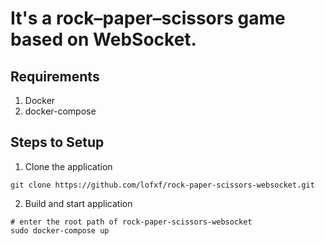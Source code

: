 # It's a rock–paper–scissors game based on WebSocket.

## Requirements

1. Docker
2. docker-compose

## Steps to Setup

1. Clone the application
```
git clone https://github.com/lofxf/rock-paper-scissors-websocket.git
```
2. Build and start application
```
# enter the root path of rock-paper-scissors-websocket
sudo docker-compose up
```

